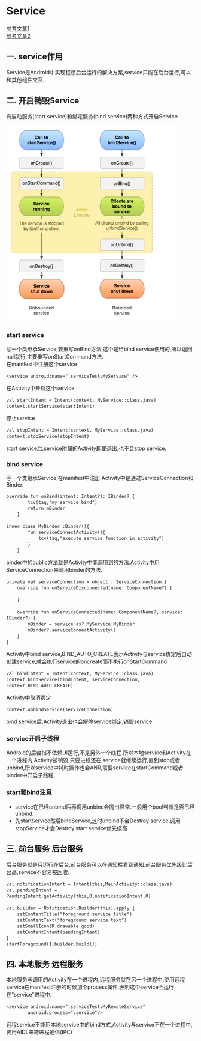 # Service
[参考文章1](https://www.jianshu.com/p/d963c55c3ab9)<br>
[参考文章2](https://blog.csdn.net/guolin_blog/article/details/11952435)<br>
## 一. service作用
Service是Android中实现程序后台运行的解决方案,service只能在后台运行,可以和其他组件交互.
## 二. 开启销毁Service
有启动服务(start service)和绑定服务(bind service)两种方式开启Service.

![](../../../images/Service两种生命周期.png)

### start service
写一个类继承Service,要重写onBind方法,这个是给bind service使用的,所以返回null就行.主要重写onStartCommand方法.<br>
在manifest中注册这个service
```
<service android:name=".serviceTest.MyService" />
```
在Activity中开启这个service
```
val startIntent = Intent(context, MyService::class.java)
context.startService(startIntent)
```
停止service
```
val stopIntent = Intent(context, MyService::class.java)
context.stopService(stopIntent)
```
start service后,service附属的Activity即使退出,也不会stop service.

### bind service
写一个类继承Service,在manifest中注册.Activity中是通过ServiceConnection和Binder.
```
override fun onBind(intent: Intent?): IBinder? {
        tcv(tag,"my service bind")
        return mBinder
    }
    
inner class MyBinder :Binder(){
        fun serviceConnectActivity(){
            tcv(tag,"execute service function in activity")
        }
    }
```
binder中的public方法就是Activity中能调用到的方法.Activity中用ServiceConnection来调用binder的方法.
```
private val serviceConnection = object : ServiceConnection {
    override fun onServiceDisconnected(name: ComponentName?) {

    }

    override fun onServiceConnected(name: ComponentName?, service: IBinder?) {
        mBinder = service as? MyService.MyBinder
        mBinder?.serviceConnectActivity()
    }
}
```
Activity中bind service,BIND_AUTO_CREATE表示Activity与service绑定后自动创建service,就会执行service的oncreate而不执行onStartCommand
```
val bindIntent = Intent(context, MyService::class.java)
context.bindService(bindIntent, serviceConnection, Context.BIND_AUTO_CREATE)
```
Activity中取消绑定
```
context.unbindService(serviceConnection)
````
bind service后,Activity退出也会解除service绑定,销毁service.

### service开启子线程
Android的后台指不依赖UI运行,不是另外一个线程.所以本地service和Activity在一个进程内,Activity被销毁,只要进程还在,service就继续运行,直到stop或者unbind,所以service中耗时操作也会ANR,需要service在startCommand或者binder中开启子线程.

### start和bind注意
* service在已经unbind后再调用unbind会抛出异常.一般用个bool判断是否已经unbind.
* 先startService然后bindService,这时unbind不会Destroy service,调用stopService才会Destroy.start service优先级高


## 三. 前台服务 后台服务
后台服务就是只运行在后台,前台服务可以在通知栏看到通知.前台服务优先级比后台高,service不容易被回收.
```
val notificationIntent = Intent(this,MainActivity::class.java)
val pendingIntent = PendingIntent.getActivity(this,0,notificationIntent,0)

val builder = Notification.Builder(this).apply {
    setContentTitle("foreground service title")
    setContentText("foreground service text")
    setSmallIcon(R.drawable.good)
    setContentIntent(pendingIntent)
}
startForeground(1,builder.build())
```

## 四. 本地服务 远程服务
本地服务与调用的Activity在一个进程内,远程服务就在另一个进程中.使用远程service在manifest注册的时候加个process属性,表明这个service会运行在"service"进程中.
```
<service android:name=".serviceTest.MyRemoteService"
        android:process=":service"/>
```
远程service不能用本地service中的bind方式,Activity与service不在一个进程中,要用AIDL来跨进程通信(IPC)